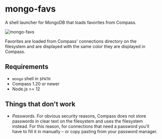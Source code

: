 # mongo-favs

A shell launcher for MongoDB that loads favorites from Compass.

![mongo-favs](./images/mongo-favs.gif)

Favorites are loaded from Compass' connections directory on the filesystem and are
displayed with the same color they are displayed in Compass.

## Requirements

* `mongo` shell in `$PATH`
* Compass 1.20 or newer
* Node.js >= 12

## Things that don't work

* *Passwords.* For obvious security reasons, Compass does not store passwords in clear text on the filesystem and uses the filesystem instead. For this reason, for connections that need a password you'll have to fill it in manually – or copy pasting from your password manager.